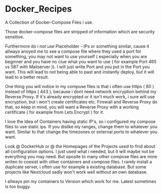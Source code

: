 # Docker_Recipes
A Collection of Docker-Compose Files i use.

Those docker-compose files are stripped of information which are security sensitive.

Furthermore do i not use Placeholder - IPs or something similar, cause it allways anoyed me to see a compose file where they used a port for something, you may not want to use yourself ( especially when you are beginner and you have no clue what you want to use ( for example Port 465 vs 587 with Mailserver )). I will just write Port and you put in the Port you want. This will lead to not being able to past and instantly deploy, but it will lead to a better result.

One thing you will notice in my compose files is that i often use https ( 80 ) instead of https ( 443 ), because i dont need network encryption behind my Reverse Proxy. If it's already encrypted or it isn't much work, i sure will use encryption, but i won't create certificates etc. Firewall and Reverse Proxy do that, so keep in mind, you will want a Reverse Proxy with a working certificate ( for example from Lets Encrypt ) for it.

I love the Idea of Containers having static IP's, so i configured my compose files to use static ips. If you dislike my ranges, change them to whatever you want. Similar to that change the timezones or external ports to whatever you want.

Look @ DockerHub or @ the Homepages of the Projects used to find about all configuration options. I just used what i needed, but it will maybe not be everything you may need. But oposite to many other compose files are mine writen to coexist with other containers and compose files. I rarely install a duplicate server, i often use for example a existing database. But some projects like Nextcloud sadly won't work well without an own database.

I allways pin my containers to Version which work for me. Latest sometimes is too buggy.
